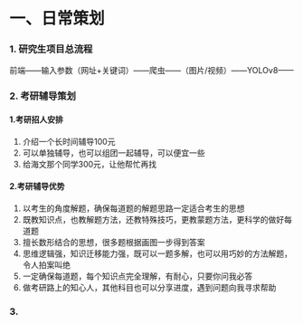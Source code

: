 # 一、日常策划

### 1. 研究生项目总流程

前端——输入参数（网址+关键词）——爬虫——（图片/视频）——YOLOv8——



### 2. 考研辅导策划
#### 1.考研招人安排
1. 介绍一个长时间辅导100元
2. 可以单独辅导，也可以组团一起辅导，可以便宜一些
3. 给海文那个同学300元，让他帮忙再找
#### 2.考研辅导优势
1. 以考生的角度解题，确保每道题的解题思路一定适合考生的思想
2. 既教知识点，也教解题方法，还教特殊技巧，更教蒙题方法，更科学的做好每道题
3. 擅长数形结合的思想，很多题根据画图一步得到答案
4. 思维逻辑强，知识迁移能力强，既可以一题多解，也可以用巧妙的方法解题，令人拍案叫绝
5. 一定确保每道题，每个知识点完全理解，有耐心，只要你问我必答
6. 做考研路上的知心人，其他科目也可以分享进度，遇到问题向我寻求帮助


### 3.
